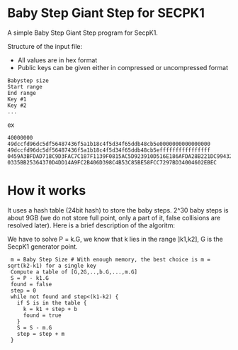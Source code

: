 # Baby Step Giant Step for SECPK1

A simple Baby Step Giant Step program for SecpK1.

Structure of the input file:
* All values are in hex format
* Public keys can be given either in compressed or uncompressed format

```
Babystep size
Start range
End range
Key #1
Key #2
...
```

ex

```
40000000
49dccfd96dc5df56487436f5a1b18c4f5d34f65ddb48cb5e0000000000000000
49dccfd96dc5df56487436f5a1b18c4f5d34f65ddb48cb5effffffffffffffff
0459A3BFDAD718C9D3FAC7C187F1139F0815AC5D923910D516E186AFDA28B221DC994327554CED887AAE5D211A2407CDD025CFC3779ECB9C9D7F2F1A1DDF3E9FF8
0335BB25364370D4DD14A9FC2B406D398C4B53C85BE58FCC7297BD34004602EBEC
```

# How it works

It uses a hash table (24bit hash) to store the baby steps.
2^30 baby steps is about 9GB (we do not store full point, only a part of it, false collisions are resolved later).
Here is a brief description of the algoritm:

We have to solve P = k.G, we know that k lies in the range ]k1,k2], G is the SecpK1 generator point.

```
 m = Baby Step Size # With enough memory, the best choice is m = sqrt(k2-k1) for a single key
 Compute a table of [G,2G,..,b.G,...,m.G]
 S = P - k1.G
 found = false
 step = 0
 while not found and step<(k1-k2) {
   if S is in the table {
     k = k1 + step + b
     found = true
   }
   S = S - m.G
   step = step + m
 }
```








